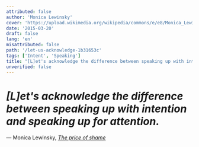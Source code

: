 ```yaml
---
attributed: false
author: 'Monica Lewinsky'
cover: 'https://upload.wikimedia.org/wikipedia/commons/e/e8/Monica_Lewinsky.jpg'
date: '2015-03-20'
draft: false
lang: 'en'
misattributed: false
path: '/let-us-acknowledge-1b31653c'
tags: ['Intent', 'Speaking']
title: "[L]et's acknowledge the difference between speaking up with intention and speaking up for attention."
unverified: false
---
```


# *[L]et's acknowledge the difference between speaking up with intention and speaking up for attention.*

&mdash; Monica Lewinsky, <cite>[The price of shame](https://youtu.be/H_8y0WLm78U?t=1206)</cite>